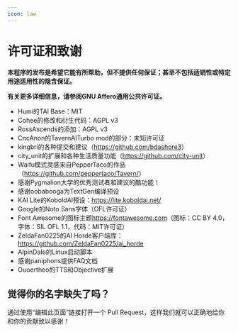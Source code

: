 ```yaml
---
icon: law
---
```


# 许可证和致谢

**本程序的发布是希望它能有所帮助，但不提供任何保证；甚至不包括适销性或特定用途适用性的隐含保证。**

**有关更多详细信息，请参阅GNU Affero通用公共许可证。**

* Humi的TAI Base：MIT
* Cohee的修改和衍生代码：AGPL v3
* RossAscends的添加：AGPL v3
* CncAnon的TavernAITurbo mod的部分：未知许可证
* kingbri的各种提交和建议（<https://github.com/bdashore3>）
* city_unit的扩展和各种生活质量功能（<https://github.com/city-unit>）
* Waifu模式灵感来自PepperTaco的作品（<https://github.com/peppertaco/Tavern/>）
* 感谢Pygmalion大学的优秀测试者和建议的酷功能！
* 感谢oobabooga为TextGen编译预设
* KAI Lite的KoboldAI预设：<https://lite.koboldai.net/>
* Google的Noto Sans字体（OFL许可证）
* Font Awesome的图标主题<https://fontawesome.com>（图标：CC BY 4.0，字体：SIL OFL 1.1，代码：MIT许可证）
* ZeldaFan0225的AI Horde客户端库：<https://github.com/ZeldaFan0225/ai_horde>
* AlpinDale的Linux启动脚本
* 感谢paniphons提供FAQ文档
* Ouoertheo的TTS和Objective扩展

## 觉得你的名字缺失了吗？

通过使用“编辑此页面”链接打开一个 Pull Request，这样我们就可以正确地给你和你的贡献致以感谢！